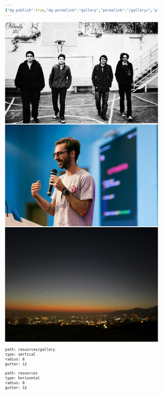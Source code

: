 ```yaml
---
{"dg-publish":true,"dg-permalink":"gallery","permalink":"/gallery/","pinned":true,"created":"2024-03-16T12:29:05.755+00:00","updated":"2024-03-16T13:06:40.980+00:00"}
---
```



![17B169E1-209F-4C39-83C9-4810D4B8D3A1_1_105_c.jpeg](/img/user/resources/gallery/17B169E1-209F-4C39-83C9-4810D4B8D3A1_1_105_c.jpeg)
![7AA2AC17-2BD5-4DE8-8D0F-AC53E298221A_1_105_c.jpeg](/img/user/resources/gallery/7AA2AC17-2BD5-4DE8-8D0F-AC53E298221A_1_105_c.jpeg)
![5014238E-B244-47D0-962F-323B7371B3D6_1_105_c.jpeg](/img/user/resources/gallery/5014238E-B244-47D0-962F-323B7371B3D6_1_105_c.jpeg)




```img-gallery
path: resources/gallery
type: vertical
radius: 8
gutter: 12
```

```img-gallery
path: resources
type: horizontal
radius: 8
gutter: 12
```
